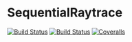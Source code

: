# SequentialRaytrace

[![Build Status](https://travis-ci.com/cdhf/SequentialRaytrace.jl.svg?branch=master)](https://travis-ci.com/cdhf/SequentialRaytrace.jl)
[![Build Status](https://ci.appveyor.com/api/projects/status/github/cdhf/SequentialRaytrace.jl?svg=true)](https://ci.appveyor.com/project/cdhf/SequentialRaytrace-jl)
[![Coveralls](https://coveralls.io/repos/github/cdhf/SequentialRaytrace.jl/badge.svg?branch=master)](https://coveralls.io/github/cdhf/SequentialRaytrace.jl?branch=master)

